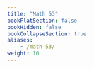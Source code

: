 ```yaml
---
title: "Math 53"
bookFlatSection: false
bookHidden: false
bookCollapseSection: true
aliases:
    - /math-53/
weight: 10
---
```


